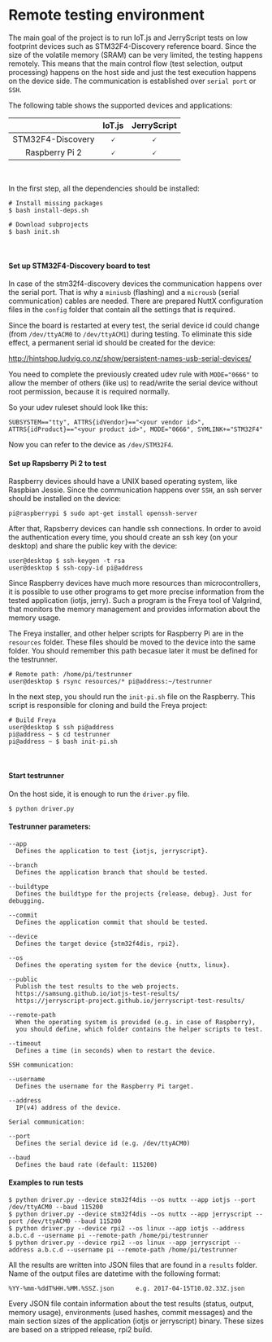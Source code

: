 # Remote testing environment

The main goal of the project is to run IoT.js and JerryScript tests on low footprint devices such as STM32F4-Discovery reference board. Since the size of the volatile memory (SRAM) can be very limited, the testing happens remotely. This means that the main control flow (test selection, output processing) happens on the host side and just the test execution happens on the device side. The communication is established over `serial port` or `SSH`.
<br />

The following table shows the supported devices and applications:

|                                        |  IoT.js   | JerryScript |
|                :---:                   |  :---:    |    :---:    |
| STM32F4-Discovery                      | &#128504; |  &#128504;  |
| Raspberry Pi 2                         | &#128504; |  &#128504;  |
<br />

In the first step, all the dependencies should be installed:

```
# Install missing packages
$ bash install-deps.sh

# Download subprojects
$ bash init.sh
```
<br />

#### Set up STM32F4-Discovery board to test

In case of the stm32f4-discovery devices the communication happens over the serial port. That is why a `miniusb` (flashing) and a `microusb` (serial communication) cables are needed. There are prepared NuttX configuration files in the `config` folder that contain all the settings that is required.

Since the board is restarted at every test, the serial device id could change (from `/dev/ttyACM0` to `/dev/ttyACM1`) during testing. To eliminate this side effect, a permanent serial id should be created for the device:

http://hintshop.ludvig.co.nz/show/persistent-names-usb-serial-devices/

You need to complete the previously created udev rule with `MODE="0666"` to allow the member of others (like us) to read/write the serial device without root permission, because it is required normally.

So your udev ruleset should look like this:
```
SUBSYSTEM=="tty", ATTRS{idVendor}=="<your vendor id>", ATTRS{idProduct}=="<your product id>", MODE="0666", SYMLINK+="STM32F4"
```

Now you can refer to the device as `/dev/STM32F4`.
<br />

#### Set up Rapsberry Pi 2 to test

Raspberry devices should have a UNIX based operating system, like Raspbian Jessie. Since the communication happens over `SSH`, an ssh server should be installed on the device:

```
pi@raspberrypi $ sudo apt-get install openssh-server
```

After that, Rapsberry devices can handle ssh connections. In order to avoid the authentication every time, you should create an ssh key (on your desktop) and share the public key with the device:

```
user@desktop $ ssh-keygen -t rsa
user@desktop $ ssh-copy-id pi@address
```

Since Raspberry devices have much more resources than microcontrollers, it is possible to use other programs to get more precise information from the tested application (iotjs, jerry). Such a program is the Freya tool of Valgrind, that monitors the memory management and provides information about the memory usage.
<br />

The Freya installer, and other helper scripts for Raspberry Pi are in the `resources` folder. These files should be moved to the device into the same folder. You should remember this path becasue later it must be defined for the testrunner.

```
# Remote path: /home/pi/testrunner
user@desktop $ rsync resources/* pi@address:~/testrunner
```

In the next step, you should run the `init-pi.sh` file on the Raspberry. This script is responsible for cloning and build the Freya project:

```
# Build Freya
user@desktop $ ssh pi@address
pi@address ~ $ cd testrunner
pi@address ~ $ bash init-pi.sh
```
<br />

#### Start testrunner

On the host side, it is enough to run the `driver.py` file.

```
$ python driver.py
```

#### Testrunner parameters:

```
--app
  Defines the application to test {iotjs, jerryscript}.

--branch
  Defines the application branch that should be tested.

--buildtype
  Defines the buildtype for the projects {release, debug}. Just for debugging.

--commit
  Defines the application commit that should be tested.

--device
  Defines the target device {stm32f4dis, rpi2}.

--os
  Defines the operating system for the device {nuttx, linux}.

--public
  Publish the test results to the web projects.
  https://samsung.github.io/iotjs-test-results/
  https://jerryscript-project.github.io/jerryscript-test-results/

--remote-path
  When the operating system is provided (e.g. in case of Raspberry),
  you should define, which folder contains the helper scripts to test.

--timeout
  Defines a time (in seconds) when to restart the device.

SSH communication:

--username
  Defines the username for the Raspberry Pi target.

--address
  IP(v4) address of the device.

Serial communication:

--port
  Defines the serial device id (e.g. /dev/ttyACM0)

--baud
  Defines the baud rate (default: 115200)
```

#### Examples to run tests

```
$ python driver.py --device stm32f4dis --os nuttx --app iotjs --port /dev/ttyACM0 --baud 115200
$ python driver.py --device stm32f4dis --os nuttx --app jerryscript --port /dev/ttyACM0 --baud 115200
$ python driver.py --device rpi2 --os linux --app iotjs --address a.b.c.d --username pi --remote-path /home/pi/testrunner
$ python driver.py --device rpi2 --os linux --app jerryscript --address a.b.c.d --username pi --remote-path /home/pi/testrunner
```

All the results are written into JSON files that are found in a `results` folder. Name of the output files are datetime with the following format:

```
%YY-%mm-%ddT%HH.%MM.%SSZ.json      e.g. 2017-04-15T10.02.33Z.json
```

Every JSON file contain information about the test results (status, output, memory usage), environments (used hashes, commit messages) and the main section sizes of the application (iotjs or jerryscript) binary. These sizes are based on a stripped release, rpi2 build.
